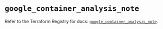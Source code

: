 # `google_container_analysis_note`

Refer to the Terraform Registry for docs: [`google_container_analysis_note`](https://registry.terraform.io/providers/hashicorp/google/6.13.0/docs/resources/container_analysis_note).

